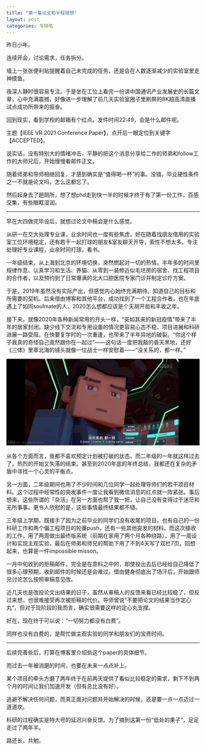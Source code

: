 ```yaml
---
title: "第一篇论文和半程随想"
layout: post
categories: 写随笔
---
```


昨日小年。

连续开会，讨论需求，任务拆分。

<!-- more -->

墙上一张张便利贴提醒着自己未完成的任务，还是会在人数逐渐减少的实验室里走神摸鱼。

夜深人静时很容易专注。于是坐在工位上看完一份讲中国通讯产业发展史的长篇文章，心中充满震撼，好像进一步理解了前几天实验室圈子里刷屏的8K超高清直播试点成功所带来的振奋。

回到现实，看到学校的邮箱有个红点。发件时间22:49，会是什么邮件呢。

主题【IEEE VR 2021 Conference Paper】，点开后一眼定位到关键字【ACCEPTED】。

说实话，没有特别大的情绪冲击，平静的把这个消息分享给二作的师弟和follow工作的大师兄后，开始慢慢看邮件正文。

随着师弟和导师相继回复，才感到确实是“值得喝一杯”的事。没错，毕业硬性条件之一不就是论文吗，怎么这都忘了。

然后起身去了趟厕所，想了想phd走到快一半的时候才终于有了第一份工作，百感交集，有些眼眶湿润。

---

早在大四做完毕设后，就想过论文中稿会是什么感觉。

从研一在交大处理专业课，业余时间也一度有些焦虑，好在随着找朋友借用的实验室工位环境稳定，还有若干一起打球的朋友&室友聊天开导，索性不想太多，专注处理好专业课程，业余时间打球，看书。 

一年级结束，从上海到北京的环境切换，突然燃起对一切的热情。半年多的时间里规律作息、认真学习和生活、养猫、从零到一装修近似毛坯房的宿舍、找工程项目的合作者，以及预约到了日常爆满的北大口腔医院专家门诊并制定诊疗方案。

于是，2019年虽然没有实际产出，但感觉内心始终充满期待。知道自己的目标和所需要的契机。后来借由博客和其他平台，成功找到了一个工程合作者，也在年底遇上了如同soulmate的人，2020怎么想都应该是个天胡开局和丰收之年。

接下来，就像2020年各种新闻常用的开头一样，“突如其来的新冠疫情”带来了半年的居家封闭。缺少线下交流和专用设备的情况更容易心态不稳，项目进展和科研进展一路受阻。在快要复学时的一次重逢，也带来了半年异地的破裂。“你这个样子我真的奇怪自己竟然跟你在一起过”——这句话一度把我敲的昏天黑地，还好《三体》里章北海的镜头就像一位战士一样安慰着——“没关系的，都一样。”

![](https://github.com/HusterHope/blogimage/raw/master/20210205.png)

从各个方面而言，我都不喜欢预定计划被打破的状态。而二年级的一年就这样过去了，热烈的开始又失落的结束。甚至到2020年底的年终总结，我都还在复杂的矛盾中寻找一个心灵的平衡点。

另一方面，二年级期间也用了不少时间和几位同学一起处理导师们的若干项目材料。这个过程中经常性的突发事件一度让我看到微信消息的红点就一阵紧张。事后想来，这些所谓的「杂活」在另一方面也帮了我一把，让自己没有变得过于迷茫和无所事事。更令人欣慰的是，这些事情最终结果都不错。

三年级上学期，既接手了因为之前毕业的同学们没有收尾的项目，也有自己的一份科研工作和两个偏工程项目的轮番push，还有一些其他突发的材料。而这次接收的工作，用了两周做出最终版系统（前期在家用了两个月各种绕路），用了一周设计和实现主观实验，最后在师弟和师兄的帮助下用了不到4天写了双栏7页。回想起来，也算是一件impossible misson。

一月中旬收到的拒稿邮件，完全是在意料之中的，即使投出去后已经给自己降低了很多心理预期，收到邮件的时候还是会难过。借由健身彻底出了场汗后，开始跟师兄讨论怎么按照审稿意见改。

近几天也是改投论文出结果的日子，虽然从审稿人的反馈来看已经比较稳了，但反过来想，也很难接受再次被拒稿的代价。导师曾说“不要把论文的结果当作定心丸”，但对于现阶段的我而言，确实很需要这样的定心丸支撑。

好在，现在终于可以说：“一切努力都没有白费”。

同样也没有白费的，是帮忙做主观实验的同学和朋友们的宝贵时间。

---

后续完善些后，打算在博客里介绍些这个paper的具体细节。

而过去一年被消磨的时间，也要在未来一点点补上。

某个项目的牵头方磨了两年终于在前两天提供了看似比较稳定的需求，剩下不到两个月的时间让我们加速开发（但有总比没有好）。

逃避不解决任何问题，而真正面对问题并开始解决的时候，还是要一点一点迈过一道道坎。

科研的过程确实是特大号的延迟兴奋反馈。为了摘到这第一份“低处的果子”，足足走过了两年半。

路还长，共勉。